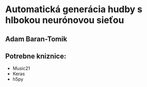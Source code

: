 # Automatická generácia hudby s hlbokou neurónovou sieťou


## Adam Baran-Tomik


## Potrebne kniznice:

* Music21
* Keras
* h5py


